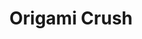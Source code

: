 ---
title: Origami Crush
developer: Red Potion
image: OrigamiCrush.jpg
link: https://play.google.com/store/apps/details?id=com.redpotion.shootemup.origamicrush
android: https://play.google.com/store/apps/details?id=com.redpotion.shootemup.origamicrush
---